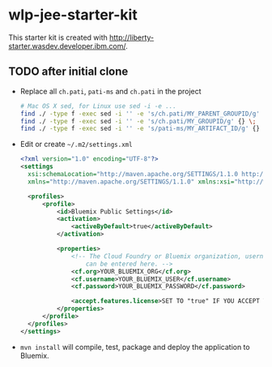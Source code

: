 # wlp-jee-starter-kit

This starter kit is created with http://liberty-starter.wasdev.developer.ibm.com/.

## TODO after initial clone

* Replace all `ch.pati`, `pati-ms` and `ch.pati` in the project

  ```bash
  # Mac OS X sed, for Linux use sed -i -e ...
  find ./ -type f -exec sed -i '' -e 's/ch.pati/MY_PARENT_GROUPID/g' {} \;
  find ./ -type f -exec sed -i '' -e 's/ch.pati/MY_GROUPID/g' {} \;
  find ./ -type f -exec sed -i '' -e 's/pati-ms/MY_ARTIFACT_ID/g' {} \;
  ```

* Edit or create `~/.m2/settings.xml`

  ```xml
  <?xml version="1.0" encoding="UTF-8"?>
  <settings
  	xsi:schemaLocation="http://maven.apache.org/SETTINGS/1.1.0 http://maven.apache.org/xsd/settings-1.1.0.xsd"
  	xmlns="http://maven.apache.org/SETTINGS/1.1.0" xmlns:xsi="http://www.w3.org/2001/XMLSchema-instance">

  	<profiles>
  		<profile>
  			<id>Bluemix Public Settings</id>
  			<activation>
  				<activeByDefault>true</activeByDefault>
  			</activation>

  			<properties>
  				<!-- The Cloud Foundry or Bluemix organization, username and password
  					can be entered here. -->
  				<cf.org>YOUR_BLUEMIX_ORG</cf.org>
  				<cf.username>YOUR_BLUEMIX_USER</cf.username>
  				<cf.password>YOUR_BLUEMIX_PASSWORD</cf.password>

  				<accept.features.license>SET TO "true" IF YOU ACCEPT THE LICENSE</accept.features.license>
  			</properties>
  		</profile>
  	</profiles>
  </settings>
  ```

* `mvn install` will compile, test, package and deploy the application to Bluemix.
